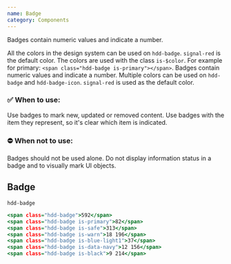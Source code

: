 ```yaml
---
name: Badge
category: Components
---
```


Badges contain numeric values and indicate a number. 

All the colors in the design system can be used on `hdd-badge`. `signal-red` is the default color. The colors are used with the class `is-$color`. For example for primary: `<span class="hdd-badge is-primary"></span>`.
Badges contain numeric values and indicate a number. Multiple colors can be used on `hdd-badge` and `hdd-badge-icon`. `signal-red` is used as the default color.

### ✅ When to use: 
Use badges to mark new, updated or removed content. Use badges with the item they represent, so it's clear which item is indicated.

### ⛔ When not to use:
Badges should not be used alone. Do not display information status in a badge and to visually mark UI objects.

## Badge
`hdd-badge`


```badge.html
<span class="hdd-badge">592</span>
<span class="hdd-badge is-primary">82</span>
<span class="hdd-badge is-safe">313</span>
<span class="hdd-badge is-warn">18 196</span>
<span class="hdd-badge is-blue-light1">37</span>
<span class="hdd-badge is-data-navy">12 156</span>
<span class="hdd-badge is-black">9 214</span>
```
